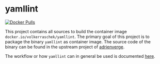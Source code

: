 # yamllint

[![Docker Pulls](https://img.shields.io/docker/pulls/volkerraschek/yamllint)](https://hub.docker.com/r/volkerraschek/yamllint)

This project contains all sources to build the container image `docker.io/volkerraschek/yamllint`. The primary goal of
this project is to package the binary `yamllint` as container image. The source code of the binary can be found in the
upstream project of [adrienverge](https://github.com/adrienverge/yamllint).

The workflow or how `yamllint` can in general be used is documented [here](https://yamllint.readthedocs.io/en/stable/).
